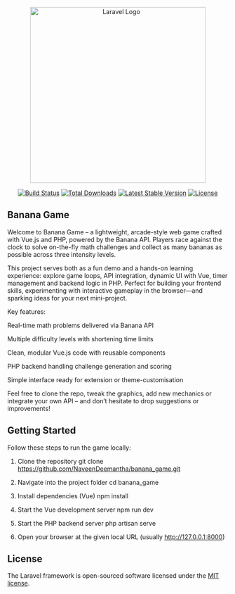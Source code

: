 <p align="center"><a href="https://laravel.com" target="_blank"><img src="https://raw.githubusercontent.com/laravel/art/master/logo-lockup/5%20SVG/2%20CMYK/1%20Full%20Color/laravel-logolockup-cmyk-red.svg" width="400" alt="Laravel Logo"></a></p>

<p align="center">
<a href="https://github.com/laravel/framework/actions"><img src="https://github.com/laravel/framework/workflows/tests/badge.svg" alt="Build Status"></a>
<a href="https://packagist.org/packages/laravel/framework"><img src="https://img.shields.io/packagist/dt/laravel/framework" alt="Total Downloads"></a>
<a href="https://packagist.org/packages/laravel/framework"><img src="https://img.shields.io/packagist/v/laravel/framework" alt="Latest Stable Version"></a>
<a href="https://packagist.org/packages/laravel/framework"><img src="https://img.shields.io/packagist/l/laravel/framework" alt="License"></a>
</p>

## Banana Game

Welcome to Banana Game – a lightweight, arcade-style web game crafted with Vue.js and PHP, powered by the Banana API. Players race against the clock to solve on-the-fly math challenges and collect as many bananas as possible across three intensity levels.

This project serves both as a fun demo and a hands-on learning experience: explore game loops, API integration, dynamic UI with Vue, timer management and backend logic in PHP. Perfect for building your frontend skills, experimenting with interactive gameplay in the browser—and sparking ideas for your next mini-project.

Key features:

Real-time math problems delivered via Banana API

Multiple difficulty levels with shortening time limits

Clean, modular Vue.js code with reusable components

PHP backend handling challenge generation and scoring

Simple interface ready for extension or theme-customisation

Feel free to clone the repo, tweak the graphics, add new mechanics or integrate your own API – and don’t hesitate to drop suggestions or improvements!

## Getting Started

Follow these steps to run the game locally:

1. Clone the repository
git clone https://github.com/NaveenDeemantha/banana_game.git

2. Navigate into the project folder
cd banana_game

3. Install dependencies (Vue)
npm install

4. Start the Vue development server
npm run dev

5. Start the PHP backend server
php artisan serve

6. Open your browser at the given local URL (usually http://127.0.0.1:8000)

## License

The Laravel framework is open-sourced software licensed under the [MIT license](https://opensource.org/licenses/MIT).
